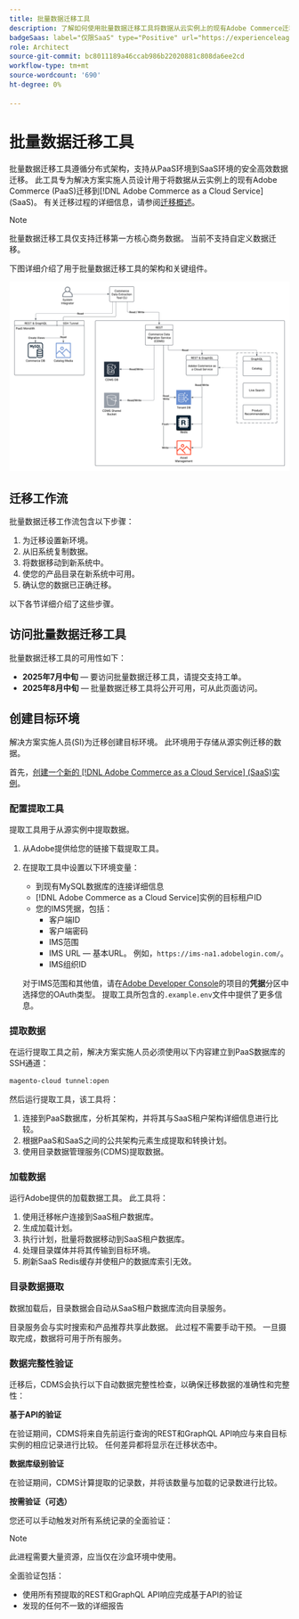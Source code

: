 ```yaml
---
title: 批量数据迁移工具
description: 了解如何使用批量数据迁移工具将数据从云实例上的现有Adobe Commerce迁移到 [!DNL Adobe Commerce as a Cloud Service]。
badgeSaas: label="仅限SaaS" type="Positive" url="https://experienceleague.adobe.com/zh-hans/docs/commerce/user-guides/product-solutions" tooltip="仅适用于Adobe Commerce as a Cloud Service和Adobe Commerce Optimizer项目(Adobe管理的SaaS基础架构)。"
role: Architect
source-git-commit: bc8011189a46ccab986b22020881c808da6ee2cd
workflow-type: tm+mt
source-wordcount: '690'
ht-degree: 0%

---
```



# 批量数据迁移工具

批量数据迁移工具遵循分布式架构，支持从PaaS环境到SaaS环境的安全高效数据迁移。 此工具专为解决方案实施人员设计用于将数据从云实例上的现有Adobe Commerce (PaaS)迁移到[!DNL Adobe Commerce as a Cloud Service] (SaaS)。 有关迁移过程的详细信息，请参阅[迁移概述](./overview.md)。

>[!NOTE]
>
>批量数据迁移工具仅支持迁移第一方核心商务数据。 当前不支持自定义数据迁移。

下图详细介绍了用于批量数据迁移工具的架构和关键组件。

![批量数据迁移工具体系结构](../assets/bulk-data-diagram.png)

## 迁移工作流

批量数据迁移工作流包含以下步骤：

1. 为迁移设置新环境。
1. 从旧系统复制数据。
1. 将数据移动到新系统中。
1. 使您的产品目录在新系统中可用。
1. 确认您的数据已正确迁移。

以下各节详细介绍了这些步骤。

## 访问批量数据迁移工具

批量数据迁移工具的可用性如下：

- **2025年7月中旬** — 要访问批量数据迁移工具，请提交支持工单。
- **2025年8月中旬** — 批量数据迁移工具将公开可用，可从此页面访问。

## 创建目标环境

解决方案实施人员(SI)为迁移创建目标环境。 此环境用于存储从源实例迁移的数据。

首先，[创建一个新的 [!DNL Adobe Commerce as a Cloud Service] (SaaS)实例](../getting-started.md#create-an-instance)。

### 配置提取工具

提取工具用于从源实例中提取数据。

1. 从Adobe提供给您的链接下载提取工具。
1. 在提取工具中设置以下环境变量：
   - 到现有MySQL数据库的连接详细信息
   - [!DNL Adobe Commerce as a Cloud Service]实例的目标租户ID
   - 您的IMS凭据，包括：
      - 客户端ID
      - 客户端密码
      - IMS范围
      - IMS URL — 基本URL。 例如，`https://ims-na1.adobelogin.com/`。
      - IMS组织ID

   对于IMS范围和其他值，请在[Adobe Developer Console](https://developer.adobe.com/console/)的项目的&#x200B;**凭据**&#x200B;分区中选择您的OAuth类型。 提取工具所包含的`.example.env`文件中提供了更多信息。

### 提取数据

在运行提取工具之前，解决方案实施人员必须使用以下内容建立到PaaS数据库的SSH通道：

```bash
magento-cloud tunnel:open
```

然后运行提取工具，该工具将：

1. 连接到PaaS数据库，分析其架构，并将其与SaaS租户架构详细信息进行比较。
1. 根据PaaS和SaaS之间的公共架构元素生成提取和转换计划。
1. 使用目录数据管理服务(CDMS)提取数据。

### 加载数据

运行Adobe提供的加载数据工具。 此工具将：

1. 使用迁移帐户连接到SaaS租户数据库。
1. 生成加载计划。
1. 执行计划，批量将数据移动到SaaS租户数据库。
1. 处理目录媒体并将其传输到目标环境。
1. 刷新SaaS Redis缓存并使租户的数据库索引无效。

### 目录数据摄取

数据加载后，目录数据会自动从SaaS租户数据库流向目录服务。

目录服务会与实时搜索和产品推荐共享此数据。 此过程不需要手动干预。 一旦摄取完成，数据将可用于所有服务。

### 数据完整性验证

迁移后，CDMS会执行以下自动数据完整性检查，以确保迁移数据的准确性和完整性：

**基于API的验证**

在验证期间，CDMS将来自先前运行查询的REST和GraphQL API响应与来自目标实例的相应记录进行比较。 任何差异都将显示在迁移状态中。

**数据库级别验证**

在验证期间，CDMS计算提取的记录数，并将该数量与加载的记录数进行比较。

**按需验证（可选）**

您还可以手动触发对所有系统记录的全面验证：

>[!NOTE]
>
>此进程需要大量资源，应当仅在沙盒环境中使用。

全面验证包括：

- 使用所有预提取的REST和GraphQL API响应完成基于API的验证
- 发现的任何不一致的详细报告

